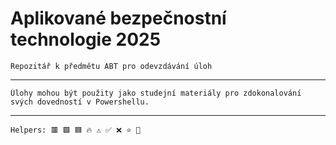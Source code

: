 # Aplikované bezpečnostní technologie 2025

    Repozitář k předmětu ABT pro odevzdávání úloh
***
    Úlohy mohou být použity jako studejní materiály pro zdokonalování svých dovedností v Powershellu.
***
    Helpers: 🟥 🟩 🟦 🔥 ⚠️ ✅ ❌ ⭐ 💬